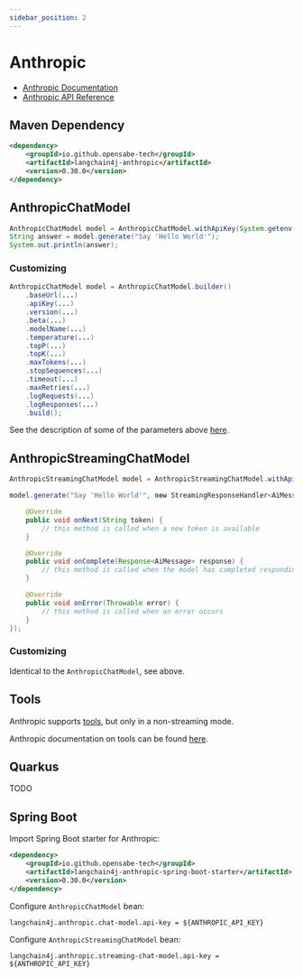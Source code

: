 ```yaml
---
sidebar_position: 2
---
```


# Anthropic

- [Anthropic Documentation](https://docs.anthropic.com/claude/docs)
- [Anthropic API Reference](https://docs.anthropic.com/claude/reference)

## Maven Dependency

```xml
<dependency>
    <groupId>io.github.opensabe-tech</groupId>
    <artifactId>langchain4j-anthropic</artifactId>
    <version>0.30.0</version>
</dependency>
```

## AnthropicChatModel

```java
AnthropicChatModel model = AnthropicChatModel.withApiKey(System.getenv("ANTHROPIC_API_KEY"));
String answer = model.generate("Say 'Hello World'");
System.out.println(answer);
```

### Customizing
```java
AnthropicChatModel model = AnthropicChatModel.builder()
    .baseUrl(...)
    .apiKey(...)
    .version(...)
    .beta(...)
    .modelName(...)
    .temperature(...)
    .topP(...)
    .topK(...)
    .maxTokens(...)
    .stopSequences(...)
    .timeout(...)
    .maxRetries(...)
    .logRequests(...)
    .logResponses(...)
    .build();
```
See the description of some of the parameters above [here](https://docs.anthropic.com/claude/reference/messages_post).

## AnthropicStreamingChatModel
```java
AnthropicStreamingChatModel model = AnthropicStreamingChatModel.withApiKey(System.getenv("ANTHROPIC_API_KEY"));

model.generate("Say 'Hello World'", new StreamingResponseHandler<AiMessage>() {

    @Override
    public void onNext(String token) {
        // this method is called when a new token is available
    }

    @Override
    public void onComplete(Response<AiMessage> response) {
        // this method is called when the model has completed responding
    }

    @Override
    public void onError(Throwable error) {
        // this method is called when an error occurs
    }
});
```

### Customizing

Identical to the `AnthropicChatModel`, see above.

## Tools

Anthropic supports [tools](/tutorials/tools), but only in a non-streaming mode.

Anthropic documentation on tools can be found [here](https://docs.anthropic.com/claude/docs/tool-use).

## Quarkus

TODO

## Spring Boot

Import Spring Boot starter for Anthropic:
```xml
<dependency>
    <groupId>io.github.opensabe-tech</groupId>
    <artifactId>langchain4j-anthropic-spring-boot-starter</artifactId>
    <version>0.30.0</version>
</dependency>
```

Configure `AnthropicChatModel` bean:
```
langchain4j.anthropic.chat-model.api-key = ${ANTHROPIC_API_KEY}
```

Configure `AnthropicStreamingChatModel` bean:
```
langchain4j.anthropic.streaming-chat-model.api-key = ${ANTHROPIC_API_KEY}
```